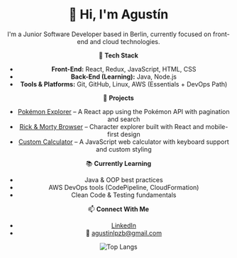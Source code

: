 <div align="center">

# 👋 Hi, I'm Agustín

I'm a Junior Software Developer based in Berlin, currently focused on front-end and cloud technologies.

🔧 **Tech Stack**  
- **Front-End:** React, Redux, JavaScript, HTML, CSS  
- **Back-End (Learning):** Java, Node.js  
- **Tools & Platforms:** Git, GitHub, Linux, AWS (Essentials + DevOps Path)

🚀 **Projects**  
- [Pokémon Explorer](https://github.com/lopezatn/pokemon-app) – A React app using the Pokémon API with pagination and search  
- [Rick & Morty Browser](https://github.com/lopezatn/rickandmorty-app) – Character explorer built with React and mobile-first design  
- [Custom Calculator](https://github.com/lopezatn/kreativ-calculator) – A JavaScript web calculator with keyboard support and custom styling

📚 **Currently Learning**  
- Java & OOP best practices  
- AWS DevOps tools (CodePipeline, CloudFormation)  
- Clean Code & Testing fundamentals

📫 **Connect With Me**  
- [LinkedIn](https://www.linkedin.com/in/lopezatn/)  
- 📧 agustinlpzb@gmail.com

![Top Langs](https://github-readme-stats.vercel.app/api/top-langs/?username=lopezatn&layout=compact&theme=transparent)

</div>
